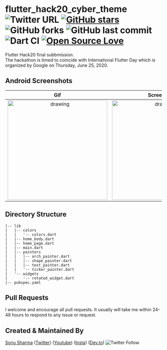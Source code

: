 # flutter_hack20_cyber_theme ![Twitter URL](https://img.shields.io/twitter/url?style=social&url=https%3A%2F%2Ftwitter.com%2Fthealphamerc) [![GitHub stars](https://img.shields.io/github/stars/Thealphamerc/flutter_hack20_cyber_theme?style=social)](https://github.com/login?return_to=%2FTheAlphamerc%flutter_hack20_cyber_theme) ![GitHub forks](https://img.shields.io/github/forks/TheAlphamerc/flutter_hack20_cyber_theme?style=social) ![GitHub last commit](https://img.shields.io/github/last-commit/Thealphamerc/flutter_hack20_cyber_theme) ![Dart CI](https://github.com/TheAlphamerc/flutter_hack20_cyber_theme/workflows/Dart%20CI/badge.svg) [![Open Source Love](https://badges.frapsoft.com/os/v2/open-source.svg?v=103)](https://github.com/Thealphamerc/flutter_hack20_cyber_theme) 

Flutter Hack20 final subbmission.</br>
The hackathon is timed to coincide with International Flutter Day which is organized by Google on Thursday, June 25, 2020. 


## Android Screenshots

  Gif                 |   Screenshot
:-------------------------:|:-------------------------:
<img src="https://github.com/TheAlphamerc/flutter_hack20_cyber_theme/blob/master/screenshots/screen_gif.gif?raw=true" alt="drawing" width="320"/> | <img src="https://github.com/TheAlphamerc/flutter_hack20_cyber_theme/blob/master/screenshots/screenshot.jpg?raw=true" alt="drawing" width="320"/>


## Directory Structure
```
|-- lib
|   |-- colors
|   |   '-- colors.dart
|   |-- home_body.dart
|   |-- home_page.dart
|   |-- main.dart
|   |-- painters
|   |   |-- arch_painter.dart
|   |   |-- shape_painter.dart
|   |   |-- text_painter.dart
|   |   '-- ticker_painter.dart
|   '-- widgets
|       '-- rotated_widget.dart
|-- pubspec.yaml
```
## Pull Requests

I welcome and encourage all pull requests. It usually will take me within 24-48 hours to respond to any issue or request.

## Created & Maintained By

[Sonu Sharma](https://github.com/TheAlphamerc) ([Twitter](https://www.twitter.com/TheAlphamerc)) ([Youtube](https://www.youtube.com/user/sonusharma045sonu/)) ([Insta](https://www.instagram.com/_sonu_sharma__)) ([Dev.to](https://dev.to/thealphamerc))
  ![Twitter Follow](https://img.shields.io/twitter/follow/thealphamerc?style=social) 

